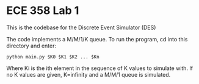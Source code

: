 # ECE 358 Lab 1

This is the codebase for the Discrete Event Simulator (DES)

The code implements a M/M/1/K queue. To run the program, cd into this directory and enter:

```
python main.py $K0 $K1 $K2 ... $Kn
```

Where Ki is the ith element in the sequence of K values to simulate with. If no K values are given, K=infinity and a M/M/1 queue is simulated.
